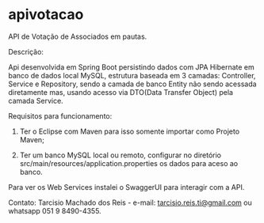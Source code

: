 # apivotacao

API de Votação de Associados em pautas.


Descrição:

Api desenvolvida em Spring Boot persistindo dados com JPA Hibernate em banco de dados local MySQL, 
estrutura baseada em 3 camadas: Controller, Service e Repository, sendo a camada de banco Entity não sendo acessada diretamente 
mas, usando acesso via DTO(Data Transfer Object) pela camada Service.


Requisitos para funcionamento:

1) Ter o Eclipse com Maven para isso somente importar como Projeto Maven;

2) Ter um banco MySQL local ou remoto, configurar no diretório src/main/resources/application.properties os dados para aceso 
   ao banco.


Para ver os Web Services instalei o SwaggerUI para interagir com a API.



Contato: Tarcisio Machado dos Reis - e-mail: tarcisio.reis.ti@gmail.com ou whatsapp 051 9 8490-4355.
